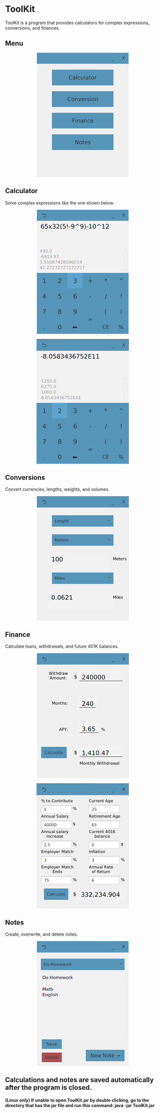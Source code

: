 # ToolKit
ToolKit is a program that provides calculators for complex expressions, conversions, and finances.

## Menu

<p align= "center">
  <img src="Pictures-Video/Menu.png"/>
</p>

## Calculator
Solve complex expressions like the one shown below.
<p align="center">
  <img src="Pictures-Video/ComplexExpression.png"/>
</p>
<p align= "center">
  <img src="Pictures-Video/ComplexExpressionAnswer.png"/>
</p>

## Conversions
Convert currencies, lengths, weights, and volumes.
<p align= "center">
  <img src="Pictures-Video/Conversion.png"/>
</p>

## Finance
Calculate loans, withdrawals, and future 401K balances.
<p align= "center">
  <img src="Pictures-Video/Withdrawals.png"/>
</p>
<p align= "center">
  <img src="Pictures-Video/401K.png"/>
</p>

## Notes
Create, overwrite, and delete notes.
<p align= "center">
  <img src="Pictures-Video/Notes.png"/>
</p>

## Calculations and notes are saved automatically after the program is closed.

#### (Linux only) If unable to open ToolKit.jar by double clicking, go to the directory that has the jar file and run this command: java -jar ToolKit.jar 

